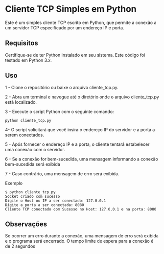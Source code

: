 # Cliente TCP Simples em Python

Este é um simples cliente TCP escrito em Python, que permite a conexão a um servidor TCP especificado por um endereço IP e porta.

## Requisitos

Certifique-se de ter Python instalado em seu sistema. Este código foi testado em Python 3.x.

## Uso

1 - Clone o repositório ou baixe o arquivo cliente_tcp.py.

2 - Abra um terminal e navegue até o diretório onde o arquivo cliente_tcp.py está localizado.

3 - Execute o script Python com o seguinte comando:

````
python cliente_tcp.py
````

4- O script solicitará que você insira o endereço IP do servidor e a porta a serem conectados.

5 - Após fornecer o endereço IP e a porta, o cliente tentará estabelecer uma conexão com o servidor.

6 - Se a conexão for bem-sucedida, uma mensagem informando a conexão bem-sucedida será exibida

7 - Caso contrário, uma mensagem de erro será exibida.

Exemplo
````
$ python cliente_tcp.py
Socket criado com sucesso
Digite o Host ou IP a ser conectado: 127.0.0.1
Digite a porta a ser conectada: 8080
Cliente TCP conectado com Sucesso no Host: 127.0.0.1 e na porta: 8080
````

## Observações

Se ocorrer um erro durante a conexão, uma mensagem de erro será exibida e o programa será encerrado.
O tempo limite de espera para a conexão é de 2 segundos

